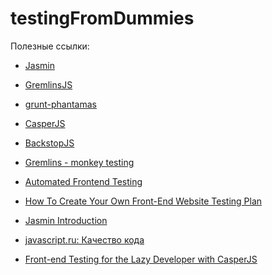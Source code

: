 # testingFromDummies

Полезные ссылки: 

 - [Jasmin]
 - [GremlinsJS]
 - [grunt-phantamas]
 - [CasperJS]
 - [BackstopJS]

 - [Gremlins - monkey testing]
 - [Automated Frontend Testing]
 - [How To Create Your Own Front-End Website Testing Plan]
 - [Jasmin Introduction]
 - [javascript.ru: Качество кода]
 - [Front-end Testing for the Lazy Developer with CasperJS]

   [Jasmin]: <http://jasmine.github.io/>
   [GremlinsJS]: <https://github.com/marmelab/gremlins.js>
   [grunt-phantamas]: <https://www.npmjs.com/package/grunt-phantomas>
   [CasperJS]: <http://docs.casperjs.org/en/latest/>
   [BackstopJS]: <https://github.com/garris/BackstopJS>
   [Gremlins - monkey testing]: <http://habrahabr.ru/post/216805/>
   [Automated Frontend Testing]: <http://rupl.github.io/frontend-testing/#/>
   [How To Create Your Own Front-End Website Testing Plan]: <http://www.smashingmagazine.com/2014/11/how-to-create-your-own-front-end-website-testing-plan/>
   [Jasmin Introduction]: <http://jasmine.github.io/edge/introduction.html>
   [javascript.ru: Качество кода]: <https://learn.javascript.ru/testing>
   [Front-end Testing for the Lazy Developer with CasperJS]: <http://www.helpscout.net/blog/functional-testing-casperjs/>
   



   
